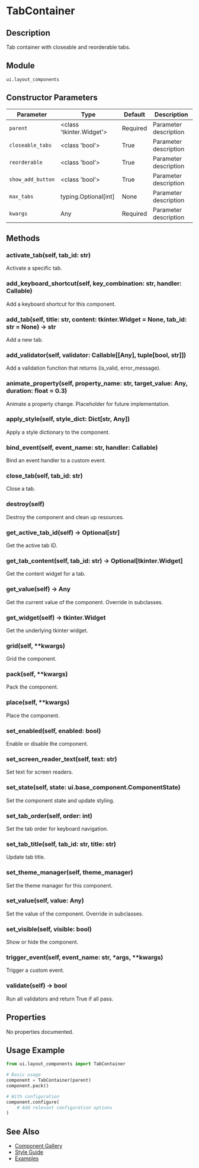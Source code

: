 # TabContainer

## Description
Tab container with closeable and reorderable tabs.

## Module
`ui.layout_components`

## Constructor Parameters
| Parameter | Type | Default | Description |
|-----------|------|---------|-------------|
| `parent` | <class 'tkinter.Widget'> | Required | Parameter description |
| `closeable_tabs` | <class 'bool'> | True | Parameter description |
| `reorderable` | <class 'bool'> | True | Parameter description |
| `show_add_button` | <class 'bool'> | True | Parameter description |
| `max_tabs` | typing.Optional[int] | None | Parameter description |
| `kwargs` | Any | Required | Parameter description |

## Methods
### activate_tab(self, tab_id: str)
Activate a specific tab.

### add_keyboard_shortcut(self, key_combination: str, handler: Callable)
Add a keyboard shortcut for this component.

### add_tab(self, title: str, content: tkinter.Widget = None, tab_id: str = None) -> str
Add a new tab.

### add_validator(self, validator: Callable[[Any], tuple[bool, str]])
Add a validation function that returns (is_valid, error_message).

### animate_property(self, property_name: str, target_value: Any, duration: float = 0.3)
Animate a property change. Placeholder for future implementation.

### apply_style(self, style_dict: Dict[str, Any])
Apply a style dictionary to the component.

### bind_event(self, event_name: str, handler: Callable)
Bind an event handler to a custom event.

### close_tab(self, tab_id: str)
Close a tab.

### destroy(self)
Destroy the component and clean up resources.

### get_active_tab_id(self) -> Optional[str]
Get the active tab ID.

### get_tab_content(self, tab_id: str) -> Optional[tkinter.Widget]
Get the content widget for a tab.

### get_value(self) -> Any
Get the current value of the component. Override in subclasses.

### get_widget(self) -> tkinter.Widget
Get the underlying tkinter widget.

### grid(self, **kwargs)
Grid the component.

### pack(self, **kwargs)
Pack the component.

### place(self, **kwargs)
Place the component.

### set_enabled(self, enabled: bool)
Enable or disable the component.

### set_screen_reader_text(self, text: str)
Set text for screen readers.

### set_state(self, state: ui.base_component.ComponentState)
Set the component state and update styling.

### set_tab_order(self, order: int)
Set the tab order for keyboard navigation.

### set_tab_title(self, tab_id: str, title: str)
Update tab title.

### set_theme_manager(self, theme_manager)
Set the theme manager for this component.

### set_value(self, value: Any)
Set the value of the component. Override in subclasses.

### set_visible(self, visible: bool)
Show or hide the component.

### trigger_event(self, event_name: str, *args, **kwargs)
Trigger a custom event.

### validate(self) -> bool
Run all validators and return True if all pass.


## Properties
No properties documented.

## Usage Example

```python
from ui.layout_components import TabContainer

# Basic usage
component = TabContainer(parent)
component.pack()

# With configuration
component.configure(
    # Add relevant configuration options
)
```

## See Also
- [Component Gallery](../gallery.md)
- [Style Guide](../style-guide/README.md)
- [Examples](../examples/tabcontainer.py)
